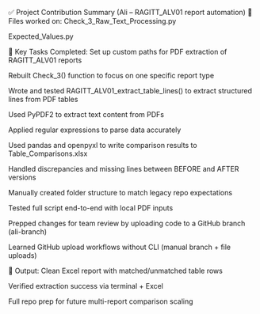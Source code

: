 ✅ Project Contribution Summary (Ali – RAGITT_ALV01 report automation)
📁 Files worked on:
Check_3_Raw_Text_Processing.py

Expected_Values.py

🔧 Key Tasks Completed:
Set up custom paths for PDF extraction of RAGITT_ALV01 reports

Rebuilt Check_3() function to focus on one specific report type

Wrote and tested RAGITT_ALV01_extract_table_lines() to extract structured lines from PDF tables

Used PyPDF2 to extract text content from PDFs

Applied regular expressions to parse data accurately

Used pandas and openpyxl to write comparison results to Table_Comparisons.xlsx

Handled discrepancies and missing lines between BEFORE and AFTER versions

Manually created folder structure to match legacy repo expectations

Tested full script end-to-end with local PDF inputs

Prepped changes for team review by uploading code to a GitHub branch (ali-branch)

Learned GitHub upload workflows without CLI (manual branch + file uploads)

💾 Output:
Clean Excel report with matched/unmatched table rows

Verified extraction success via terminal + Excel

Full repo prep for future multi-report comparison scaling

